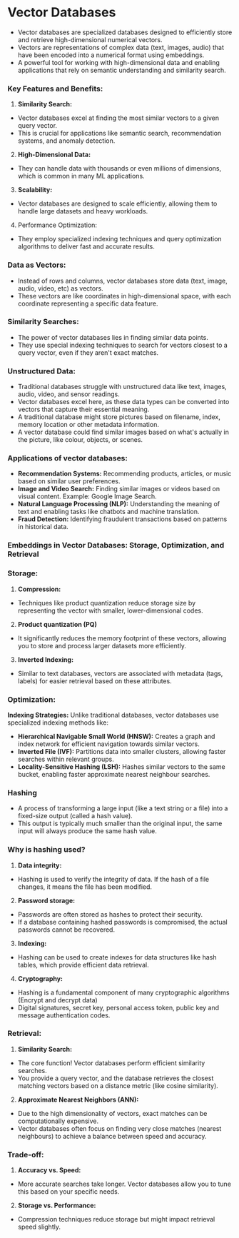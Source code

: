 # **Vector Databases**

- Vector databases are specialized databases designed to efficiently store and retrieve high-dimensional numerical vectors.
- Vectors are representations of complex data (text, images, audio) that have been encoded into a numerical format using embeddings.
- A powerful tool for working with high-dimensional data and enabling applications that rely on semantic understanding and similarity search.

### **Key Features and Benefits:**

1. **Similarity Search:** 
- Vector databases excel at finding the most similar vectors to a given query vector.
- This is crucial for applications like semantic search, recommendation systems, and anomaly detection.

2. **High-Dimensional Data:** 
- They can handle data with thousands or even millions of dimensions, which is common in many ML applications.

3. **Scalability:** 
- Vector databases are designed to scale efficiently, allowing them to handle large datasets and heavy workloads.

4. Performance Optimization: 
- They employ specialized indexing techniques and query optimization algorithms to deliver fast and accurate results.

### **Data as Vectors:**  
- Instead of rows and columns, vector databases store data (text, image, audio, video, etc) as vectors.
- These vectors are like coordinates in high-dimensional space, with each coordinate representing a specific data feature.

### **Similarity Searches:**  
- The power of vector databases lies in finding similar data points.
- They use special indexing techniques to search for vectors closest to a query vector, even if they aren't exact matches. 

### **Unstructured Data:**  
- Traditional databases struggle with unstructured data like text, images, audio, video, and sensor readings.
- Vector databases excel here, as these data types can be converted into vectors that capture their essential meaning.
- A traditional database might store pictures based on filename, index, memory location or other metadata information.
- A vector database could find similar images based on what's actually in the picture, like colour, objects, or scenes.

### **Applications of vector databases:**
* **Recommendation Systems:** Recommending products, articles, or music based on similar user preferences.
* **Image and Video Search:** Finding similar images or videos based on visual content. Example: Google Image Search.
* **Natural Language Processing (NLP):**  Understanding the meaning of text and enabling tasks like chatbots and machine translation.
* **Fraud Detection:** Identifying fraudulent transactions based on patterns in historical data.

### Embeddings in Vector Databases: Storage, Optimization, and Retrieval

### **Storage:**

1. **Compression:**
- Techniques like product quantization reduce storage size by representing the vector with smaller, lower-dimensional codes.

2. **Product quantization (PQ)**
- It significantly reduces the memory footprint of these vectors, allowing you to store and process larger datasets more efficiently.

3. **Inverted Indexing:**
- Similar to text databases, vectors are associated with metadata (tags, labels) for easier retrieval based on these attributes.

### **Optimization:**
**Indexing Strategies:** Unlike traditional databases, vector databases use specialized indexing methods like:
* **Hierarchical Navigable Small World (HNSW):** Creates a graph and index network for efficient navigation towards similar vectors.
* **Inverted File (IVF):** Partitions data into smaller clusters, allowing faster searches within relevant groups.
* **Locality-Sensitive Hashing (LSH):** Hashes similar vectors to the same bucket, enabling faster approximate nearest neighbour searches.

### **Hashing**  
- A process of transforming a large input (like a text string or a file) into a fixed-size output (called a hash value).
- This output is typically much smaller than the original input, the same input will always produce the same hash value.

### **Why is hashing used?**

1. **Data integrity:** 
- Hashing is used to verify the integrity of data. If the hash of a file changes, it means the file has been modified.

2. **Password storage:** 
- Passwords are often stored as hashes to protect their security.
- If a database containing hashed passwords is compromised, the actual passwords cannot be recovered.

3. **Indexing:** 
- Hashing can be used to create indexes for data structures like hash tables, which provide efficient data retrieval.

4. **Cryptography:** 
- Hashing is a fundamental component of many cryptographic algorithms (Encrypt and decrypt data)
- Digital signatures, secret key, personal access token, public key and message authentication codes.

### **Retrieval:**

1. **Similarity Search:**
- The core function! Vector databases perform efficient similarity searches.
- You provide a query vector, and the database retrieves the closest matching vectors based on a distance metric (like cosine similarity). 

2. **Approximate Nearest Neighbors (ANN):**
- Due to the high dimensionality of vectors, exact matches can be computationally expensive.
- Vector databases often focus on finding very close matches (nearest neighbours) to achieve a balance between speed and accuracy.

### **Trade-off:**
1. **Accuracy vs. Speed:**
- More accurate searches take longer. Vector databases allow you to tune this based on your specific needs.

2. **Storage vs. Performance:**
- Compression techniques reduce storage but might impact retrieval speed slightly.


